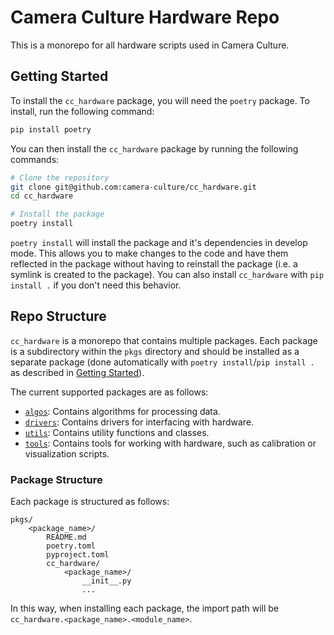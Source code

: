# Camera Culture Hardware Repo

This is a monorepo for all hardware scripts used in Camera Culture.

## Getting Started

To install the `cc_hardware` package, you will need the `poetry` package.
To install, run the following command:

```bash
pip install poetry
```

You can then install the `cc_hardware` package by running the following commands:

```bash
# Clone the repository
git clone git@github.com:camera-culture/cc_hardware.git
cd cc_hardware

# Install the package
poetry install
```

`poetry install` will install the package and it's dependencies in develop mode.
This allows you to make changes to the code and have them reflected in the package
without having to reinstall the package (i.e. a symlink is created to the package).
You can also install `cc_hardware` with `pip install .` if you don't need this
behavior.

## Repo Structure

`cc_hardware` is a monorepo that contains multiple packages. Each package is a
subdirectory within the `pkgs` directory and should be installed as a separate package
(done automatically with `poetry install`/`pip install .` as described in
[Getting Started](#getting-started)).

The current supported packages are as follows:

- [`algos`](https://camera-culture.github.io/cc-hardware/usage/api/algos): Contains algorithms for processing data.
- [`drivers`](https://camera-culture.github.io/cc-hardware/usage/api/drivers): Contains drivers for interfacing with hardware.
- [`utils`](https://camera-culture.github.io/cc-hardware/usage/api/utils): Contains utility functions and classes.
- [`tools`](https://camera-culture.github.io/cc-hardware/usage/cli): Contains tools for working with hardware, such as
    calibration or visualization scripts.

### Package Structure

Each package is structured as follows:

```
pkgs/
    <package_name>/
        README.md
        poetry.toml
        pyproject.toml
        cc_hardware/
            <package_name>/
                __init__.py
                ...
```

In this way, when installing each package, the import path will be
`cc_hardware.<package_name>.<module_name>`.
